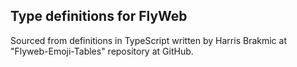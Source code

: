 ## Type definitions for FlyWeb
Sourced from definitions in TypeScript written by Harris Brakmic at "Flyweb-Emoji-Tables" repository at GitHub.
